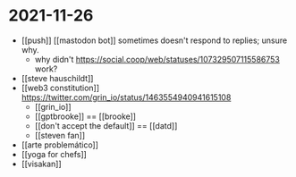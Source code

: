 # 2021-11-26

- [[push]] [[mastodon bot]] sometimes doesn't respond to replies; unsure why.
  - why didn't https://social.coop/web/statuses/107329507115586753 work?
- [[steve hauschildt]] 
- [[web3 constitution]] https://twitter.com/grin_io/status/1463554940941615108
  - [[grin_io]]
  - [[gptbrooke]] == [[brooke]]
  - [[don't accept the default]] == [[datd]]
  - [[steven fan]]
- [[arte problemático]]
- [[yoga for chefs]]
- [[visakan]]